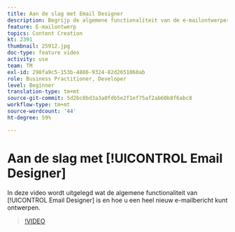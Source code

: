 ```yaml
---
title: Aan de slag met Email Designer
description: Begrijp de algemene functionaliteit van de e-mailontwerper en hoe u een e-mailbericht helemaal zelf kunt ontwerpen.
feature: E-mailontwerp
topics: Content Creation
kt: 2391
thumbnail: 25912.jpg
doc-type: feature video
activity: use
team: TM
exl-id: 298fa9c5-153b-4886-9324-82d2651060ab
role: Business Practitioner, Developer
level: Beginner
translation-type: tm+mt
source-git-commit: 5d2bc8bd3a3a0fdb5e2f1ef75af2ab60b8f6abc8
workflow-type: tm+mt
source-wordcount: '44'
ht-degree: 59%

---
```


# Aan de slag met [!UICONTROL Email Designer]

In deze video wordt uitgelegd wat de algemene functionaliteit van [!UICONTROL Email Designer] is en hoe u een heel nieuw e-mailbericht kunt ontwerpen.

>[!VIDEO](https://video.tv.adobe.com/v/25912?quality=12)
